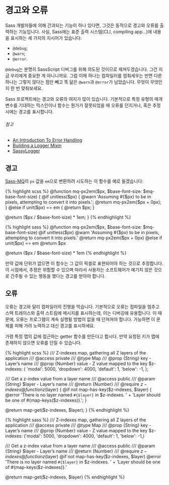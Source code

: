
# 경고와 오류

Sass 개발자들에 의해 간과되는 기능이 하나 있다면, 그것은 동적으로 경고와 오류를 출력하는 기능입니다. 사실, Sass에는 표준 출력 시스템(CLI, compiling app...)에 내용을 표시하는 세 가지의 지시어가 있습니다:

* `@debug`;
* `@warn`;
* `@error`.

`@debug`는 분명히 SassScript 디버그를 위해 의도된 것이므로 제쳐두겠습니다. 그건 지금 우리에게 중요한 게 아니니까요. 그럼 이제 하나는 컴파일러를 멈춰세우는 반면 다른 하나는 그렇지 않다는 점만 빼고 똑 닮은 `@warn`과 `@error`가 남았습니다. 무엇이 무엇인지 한 번 맞춰보세요.

Sass 프로젝트에는 경고와 오류의 여지가 많이 있습니다. 기본적으로 특정 유형의 매개변수를 기대하는 믹스인이나 함수는 뭔가가 잘못되었을 때 오류를 던지거나, 혹은 추정 시에는 경고를 표시합니다.

###### 참고

* [An Introduction To Error Handling](http://webdesign.tutsplus.com/tutorials/an-introduction-to-error-handling-in-sass--cms-19996)
* [Building a Logger Mixin](http://webdesign.tutsplus.com/tutorials/building-a-logger-mixin-in-sass--cms-22070)
* [SassyLogger](https://github.com/HugoGiraudel/SassyLogger)

## 경고

[Sass-MQ](https://github.com/sass-mq/sass-mq)의 `px` 값을 `em`으로 변환하려 시도하는 이 함수를 예로 들겠습니다:

<div class="code-block">
  <div class="code-block__wrapper" data-syntax="scss">
{% highlight scss %}
@function mq-px2em($px, $base-font-size: $mq-base-font-size) {
  @if unitless($px) {
    @warn 'Assuming #{$px} to be in pixels, attempting to convert it into pixels.';
    @return mq-px2em($px + 0px);
  } @else if unit($px) == em {
    @return $px;
  }

  @return ($px / $base-font-size) * 1em;
}
{% endhighlight %}
  </div>
  <div class="code-block__wrapper" data-syntax="sass">
{% highlight sass %}
@function mq-px2em($px, $base-font-size: $mq-base-font-size)
  @if unitless($px)
    @warn 'Assuming #{$px} to be in pixels, attempting to convert it into pixels.'
    @return mq-px2em($px + 0px)
  @else if unit($px) == em
    @return $px

  @return ($px / $base-font-size) * 1em
{% endhighlight %}
  </div>
</div>

만약 값에 단위가 없으면 이 함수는 그 값이 픽셀로 표현되어야 하는 것으로 추정합니다. 이 시점에서, 추정은 위험할 수 있으며 따라서 사용자는 소프트웨어가 예기치 않은 것으로 간주될 수 있는 행동을 했다는 경고를 받아야 합니다.

## 오류

오류는 경고와 달리 컴파일러의 진행을 막습니다. 기본적으로 오류는 컴파일을 멈추고 스택 트레이스와 출력 스트림에 메시지를 표시하는데, 이는 디버깅에 유용합니다. 이 때문에, 오류는 프로그램이 계속 실행될 방법이 없을 때 던져져야 합니다. 가능하면 이 문제를 피해 가려 노력하고 대신 경고를 표시하세요.

가령 특정 맵의 값에 접근하는 getter 함수를 만든다고 합시다. 만약 요청된 키가 맵에 존재하지 않으면 오류를 던질 수 있습니다.

<div class="code-block">
  <div class="code-block__wrapper" data-syntax="scss">
{% highlight scss %}
/// Z-indexes map, gathering all Z layers of the application
/// @access private
/// @type Map
/// @prop {String} key - Layer’s name
/// @prop {Number} value - Z value mapped to the key
$z-indexes: (
  'modal': 5000,
  'dropdown': 4000,
  'default': 1,
  'below': -1,
);

/// Get a z-index value from a layer name
/// @access public
/// @param {String} $layer - Layer’s name
/// @return {Number}
/// @require $z-indexes
@function z($layer) {
  @if not map-has-key($z-indexes, $layer) {
    @error 'There is no layer named `#{$layer}` in $z-indexes. '
         + 'Layer should be one of #{map-keys($z-indexes)}.';
  }

  @return map-get($z-indexes, $layer);
}
{% endhighlight %}
  </div>
  <div class="code-block__wrapper" data-syntax="sass">
{% highlight sass %}
/// Z-indexes map, gathering all Z layers of the application
/// @access private
/// @type Map
/// @prop {String} key - Layer’s name
/// @prop {Number} value - Z value mapped to the key
$z-indexes: ('modal': 5000, 'dropdown': 4000, 'default': 1, 'below': -1,)

/// Get a z-index value from a layer name
/// @access public
/// @param {String} $layer - Layer’s name
/// @return {Number}
/// @require $z-indexes
@function z($layer)
  @if not map-has-key($z-indexes, $layer)
    @error 'There is no layer named `#{$layer}` in $z-indexes. '
         + 'Layer should be one of #{map-keys($z-indexes)}.'

  @return map-get($z-indexes, $layer)
{% endhighlight %}
  </div>
</div>
